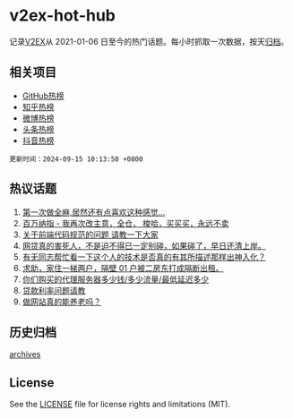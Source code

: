 # v2ex-hot-hub

 记录[V2EX](https://www.v2ex.com/)从 2021-01-06 日至今的热门话题。每小时抓取一次数据，按天[归档](archives)。
 
 ## 相关项目

- [GitHub热榜](https://github.com/it985/github-hot-hub)
- [知乎热榜](https://github.com/it985/zhihu-hot-hub)
- [微博热榜](https://github.com/it985/weibo-hot-hub)
- [头条热榜](https://github.com/it985/toutiao-hot-hub)
- [抖音热榜](https://github.com/it985/douyin-hot-hub)


 `更新时间：2024-09-15 10:13:50 +0800`

## 热议话题

1. [第一次做全麻,居然还有点喜欢这种感觉...](https://www.v2ex.com/t/1072902)
1. [百万纳指 - 我再次改主意，全仓， 梭哈，买买买，永远不卖](https://www.v2ex.com/t/1072863)
1. [关于前端代码规范的问题 请教一下大家](https://www.v2ex.com/t/1072868)
1. [网贷真的害死人，不是迫不得已一定别碰，如果碰了，早日还清上岸。](https://www.v2ex.com/t/1072862)
1. [有无同志帮忙看一下这个人的技术是否真的有其所描述那样出神入化？](https://www.v2ex.com/t/1072947)
1. [求助，家住一梯两户，隔壁 01 户被二房东打成隔断出租。](https://www.v2ex.com/t/1072965)
1. [你们购买的代理服务器多少钱/多少流量/最低延迟多少](https://www.v2ex.com/t/1072930)
1. [贷款利率问题请教](https://www.v2ex.com/t/1072894)
1. [做网站真的能养老吗？](https://www.v2ex.com/t/1072904)

## 历史归档

[archives](archives)

## License

See the [LICENSE](LICENSE) file for license rights and limitations (MIT).
